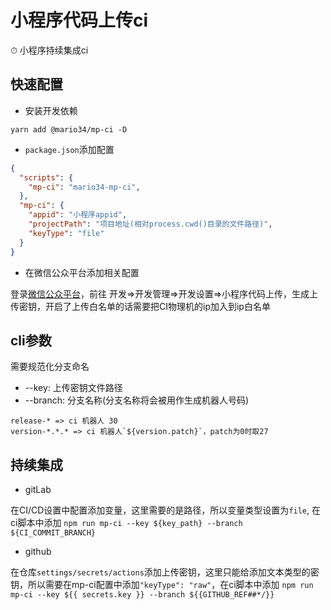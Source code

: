 # 小程序代码上传ci

⏱ 小程序持续集成ci

## 快速配置

- 安装开发依赖
```shell
yarn add @mario34/mp-ci -D
```

- `package.json`添加配置

```json
{
  "scripts": {
    "mp-ci": "mario34-mp-ci",
  },
  "mp-ci": {
    "appid": "小程序appid",
    "projectPath": "项目地址(相对process.cwd()目录的文件路径)",
    "keyType": "file"
  }
}
```

- 在微信公众平台添加相关配置

登录[微信公众平台](https://mp.weixin.qq.com)，前往 开发=>开发管理=>开发设置=>小程序代码上传，生成上传密钥，开启了上传白名单的话需要把CI物理机的ip加入到ip白名单

## cli参数

需要规范化分支命名

- --key: 上传密钥文件路径
- --branch: 分支名称(分支名称将会被用作生成机器人号码)

```
release-* => ci 机器人 30
version-*.*.* => ci 机器人`${version.patch}`，patch为0时取27
```

## 持续集成

- gitLab

在CI/CD设置中配置添加变量，这里需要的是路径，所以变量类型设置为`file`, 在ci脚本中添加 `npm run mp-ci --key ${key_path} --branch ${CI_COMMIT_BRANCH}`

- github

在仓库`settings/secrets/actions`添加上传密钥，这里只能给添加文本类型的密钥，所以需要在mp-ci配置中添加`"keyType": "raw"`，在ci脚本中添加 `npm run mp-ci --key ${{ secrets.key }} --branch ${{GITHUB_REF##*/}}`


